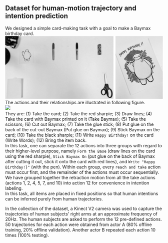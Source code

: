 ## Dataset for human-motion trajectory and intention prediction
We designed a simple card-making task with a goal to make a Baymax birthday card. 
<img src="https://github.com/intelligent-control-lab/Intent_Traj_Prediction/raw/master/demo/setup_card.png" width="600" >  
The actions and their relationships are illustrated in following figure.   
<img src="https://github.com/intelligent-control-lab/Intent_Traj_Prediction/raw/master/demo/Action_Relations.jpg" width="400" >  
They are: (1) Take the card; (2) Take the red sharpie; (3) Draw lines; (4) Take the card with Baymax printed on it (Take Baymax); (5) Take the scissors; (6) Cut out Baymax; (7) Take the glue stick; (8) Put glue on the back of the cut-out Baymax (Put glue on Baymax); (9) Stick Baymax on the card; (10) Take the black sharpie; (11) Write `Happy Birthday!` on the card (Write Words); (12) Bring the item back.  
In this task, one can separate the 12 actions into three groups with regard to their higher-level purpose, namely `Form the Base` (draw lines on the card using the red sharpie), `Stick Baymax On` (put glue on the back of Baymax after cutting it out, stick it onto the card with red lines), and `Write "Happy Birthday!}"` (with the pen). Within each group, every `reach and take` action must occur first, and the remainder of the actions must occur sequentially. 
We have grouped together the retraction motion from all the take actions (actions 1, 2, 4, 5, 7, and 10) into action 12 for convenience in intention labeling.  
In this task, all items are placed in fixed positions so that human intentions can be inferred purely from human trajectories.

In the collection of the dataset, a Kinect V2 camera was used to capture the trajectories of human subjects' right arms at an approximate frequency of 20Hz. The human subjects are asked to perform the 12 pre-defined actions. 50 trajectories for each action were obtained from actor A (80\% offline training, 20\% offline validation). Another actor B repeated each action 10 times (100\% testing). 
